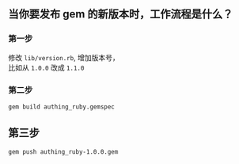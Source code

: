 ## 当你要发布 gem 的新版本时，工作流程是什么？

### 第一步
修改 `lib/version.rb`, 增加版本号，  
比如从 `1.0.0` 改成 `1.1.0`  

### 第二步
```
gem build authing_ruby.gemspec
```

## 第三步
```
gem push authing_ruby-1.0.0.gem
```